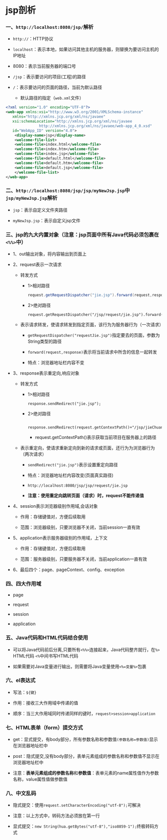 # jsp剖析

### 一、`http://localhost:8080/jsp/`解析

* `http://`：HTTP协议

* `localhost`：表示本地，如果访问其他主机的服务器，则替换为要访问主机的IP地址

* 8080：表示当前服务器的端口号

* `/jsp`：表示要访问的项目(工程)的路径

* `/`：表示要访问的页面的路径，当前为默认路径
    * 默认路径的指定（`web.xml`文件）
```xml    
<?xml version="1.0" encoding="UTF-8"?>
<web-app xmlns:xsi="http://www.w3.org/2001/XMLSchema-instance" 
   xmlns="http://xmlns.jcp.org/xml/ns/javaee" 
   xsi:schemaLocation="http://xmlns.jcp.org/xml/ns/javaee 
		       http://xmlns.jcp.org/xml/ns/javaee/web-app_4_0.xsd" 
   id="WebApp_ID" version="4.0">
	<display-name>jsp</display-name>
	<welcome-file-list>
	<welcome-file>index.html</welcome-file>
	<welcome-file>index.htm</welcome-file>
	<welcome-file>index.jsp</welcome-file>
	<welcome-file>default.html</welcome-file>
	<welcome-file>default.htm</welcome-file>
	<welcome-file>default.jsp</welcome-file>
	</welcome-file-list>
</web-app>    
```

### 二、`http://localhost:8080/jsp/jsp/myNewJsp.jsp`中`jsp/myNewJsp.jsp`解析

* `jsp`：表示自定义文件夹路径

* `myNewJsp.jsp`：表示自定义jsp文件

### 三、jsp的九大内置对象（注意：jsp页面中所有Java代码必须包裹在`<%%>`中）

* 1、out输出对象，将内容输出到页面上

* 2、request表示一次请求
  
  * 转发方式
		
    * 1>相对路径
       ```java
       request.getRequestDispatcher("jie.jsp").forward(request,response);
       ```
	
    * 2>绝对路径

          request.getRequestDispatcher("/jsp/request/jie.jsp").forward(request,response);
 
      
  * 表示请求转发，使请求转发到指定页面，该行为为服务器行为（一次请求）
  
    * `getRequestDispatcher("requestJie.jsp")`指定要去的页面，参数为String类型的路径
    
    * `forward(request,response)`表示将当前请求中所含的信息一起转发
    
    * 特点：浏览器地址栏内容不变
  
* 3、response表示重定向,响应对象

  * 转发方式
		  
    * 1>相对路径
			
          response.sendRedirect("jie.jsp");
		  
    * 2>绝对路径
    
			response.sendRedirect(request.getContextPath()+"/jsp/jieChuan/jie.jsp");
			
        * request.getContextPath()表示获取当前项目在服务器上的路径
      
  * 表示重定向，使请求重新定向到新的请求或页面，还行为为浏览器行为（两次请求）
		
    * `sendRedirect("jie.jsp")`表示设置重定向路径
		
    * 特点：浏览器地址栏内容改变(页面真实路径)
		
    * `http://localhost:8080/jsp/jsp/request/jie.jsp`
	
    * **注意：使用重定向跳转页面（请求）时，request不能传递值**
    
* 4、session表示浏览器级别作用域,会话对象
		
  * 作用：存储键值对，方便后续取用
		
  * 范围：浏览器级别，只要浏览器不关闭，当前session一直有效

* 5、application表示服务器级别的作用域，上下文

  * 作用：存储键值对，方便后续取用

  * 范围：服务器级别，只要服务器不关闭，当前application一直有效
	
* 6、最后四个：page、pageContext、config、exception
	
### 四、四大作用域
	
* page	

* request		

* session		

* application

### 五、Java代码和HTML代码结合使用
	
* 可以将Java代码前后分离,只要所有`<%%>`连接起来，Java代码整齐就行，在`%>` HTML代码 `<%`中间书写HTML代码

* 如果需要对Java变量进行输出，则需要将Java变量使用`<%=变量%>`包裹

### 六、el表达式

* 写法：`${键}`

* 作用：接收三大作用域中传递的值

* 顺序：当三大作用域同时传递同样的键时，`request>session>application`

### 七、HTML表单（form）提交方式

* get：显式提交，有body部分，所有参数名称和参数值`(参数名称=参数值)`显示在浏览器地址栏中

* post：隐式提交,没有body部分，表单元素组成的参数名称和参数值不显示在浏览器地址栏中

* 注意：**表单元素组成的参数名称**和**参数值**：表单元素的name属性值作为参数名称，value属性值做参数值

### 八、中文乱码		

* 隐式提交：使用`request.setCharacterEncoding("utf-8");`可解决

* 注意：以上方式中，转码方法必须放在第一行

* 显式提交：`new String(hua.getBytes("utf-8"),"iso8859-1");`终极转码方式


















